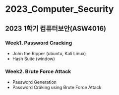 # 2023_Computer_Security
2023 1학기 컴퓨터보안(ASW4016)
---
### Week1. Password Cracking
- John the Ripper (ubuntu, Kali Linux)
- Hash Suite (window)

### Week2. Brute Force Attack
- Password Generation
- Password Craking using Brute Force Attack
